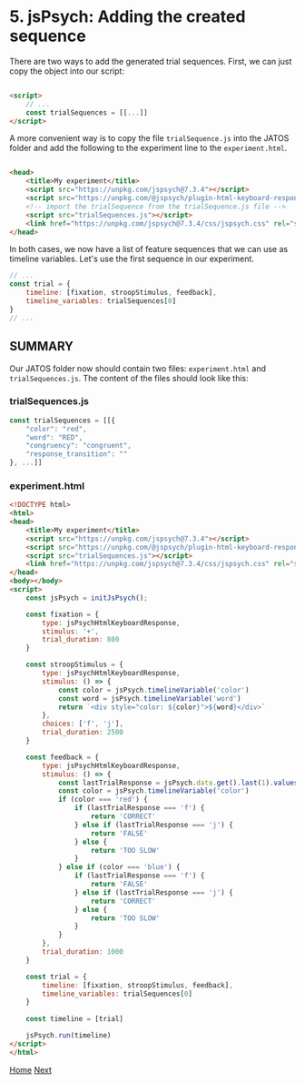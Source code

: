 # 5. jsPsych: Adding the created sequence

There are two ways to add the generated trial sequences. First, we can just copy the object into our
script:

```html

<script>
    // ...
    const trialSequences = [[...]]
</script>
```

A more convenient way is to copy the file `trialSequence.js` into the JATOS folder and add the
following to the experiment line to the `experiment.html`.

```html

<head>
    <title>My experiment</title>
    <script src="https://unpkg.com/jspsych@7.3.4"></script>
    <script src="https://unpkg.com/@jspsych/plugin-html-keyboard-response@1.1.3"></script>
    <!-- import the trialSequence from the trialSequence.js file -->
    <script src="trialSequences.js"></script>
    <link href="https://unpkg.com/jspsych@7.3.4/css/jspsych.css" rel="stylesheet" type="text/css"/>
</head>
```

In both cases, we now have a list of feature sequences that we can use as timeline variables. Let's
use the first sequence in our experiment.

```javascript
// ...
const trial = {
    timeline: [fixation, stroopStimulus, feedback],
    timeline_variables: trialSequences[0]
}
// ...
```

## SUMMARY

Our JATOS folder now should contain two files: `experiment.html` and `trialSequences.js`.
The content of the files should look like this:

### trialSequences.js

```javascript
const trialSequences = [[{
    "color": "red",
    "word": "RED",
    "congruency": "congruent",
    "response_transition": ""
}, ...]]
```

### experiment.html
```html
<!DOCTYPE html>
<html>
<head>
    <title>My experiment</title>
    <script src="https://unpkg.com/jspsych@7.3.4"></script>
    <script src="https://unpkg.com/@jspsych/plugin-html-keyboard-response@1.1.3"></script>
    <script src="trialSequences.js"></script>
    <link href="https://unpkg.com/jspsych@7.3.4/css/jspsych.css" rel="stylesheet" type="text/css"/>
</head>
<body></body>
<script>
    const jsPsych = initJsPsych();

    const fixation = {
        type: jsPsychHtmlKeyboardResponse,
        stimulus: '+',
        trial_duration: 800
    }

    const stroopStimulus = {
        type: jsPsychHtmlKeyboardResponse,
        stimulus: () => {
            const color = jsPsych.timelineVariable('color')
            const word = jsPsych.timelineVariable('word')
            return `<div style="color: ${color}">${word}</div>`
        },
        choices: ['f', 'j'],
        trial_duration: 2500
    }

    const feedback = {
        type: jsPsychHtmlKeyboardResponse,
        stimulus: () => {
            const lastTrialResponse = jsPsych.data.get().last(1).values()[0].response
            const color = jsPsych.timelineVariable('color')
            if (color === 'red') {
                if (lastTrialResponse === 'f') {
                    return 'CORRECT'
                } else if (lastTrialResponse === 'j') {
                    return 'FALSE'
                } else {
                    return 'TOO SLOW'
                }
            } else if (color === 'blue') {
                if (lastTrialResponse === 'f') {
                    return 'FALSE'
                } else if (lastTrialResponse === 'j') {
                    return 'CORRECT'
                } else {
                    return 'TOO SLOW'
                }
            }
        },
        trial_duration: 1000
    }

    const trial = {
        timeline: [fixation, stroopStimulus, feedback],
        timeline_variables: trialSequences[0]
    }
    
    const timeline = [trial]

    jsPsych.run(timeline)
</script>
</html>
```

[Home](index.md) [Next](jatosUsingVariables.md)
